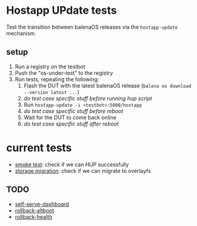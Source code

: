 
# Hostapp UPdate tests

Test the transition between balenaOS releases via the `hostapp-update` mechanism.

## setup

1. Run a registry on the testbot
2. Push the "os-under-test" to the registry
3. Run tests, repeating the following:
	1. Flash the DUT with the latest balenaOS release (`balena os download --version latest ...`)
	2. _do test case specific stuff before running hup script_
	3. Run `hostapp-update -i <testbot>:5000/hostapp`
	4. _do test case specific stuff before reboot_
	5. Wait for the DUT to come back online
	6. _do test case specific stuff after reboot_

# current tests

* [smoke test](./tests/smoke.js): check if we can HUP successfully
* [storage migration](./tests/storagemigration.js): check if we can migrate to overlayfs

## TODO

* [self-serve-dashboard](./tests/self-serve-dashboard.js)
* [rollback-altboot](./tests/rollback-altboot.js)
* [rollback-health](./tests/rollback-health.js)
